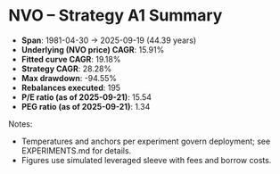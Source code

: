 # NVO – Strategy A1 Summary

- **Span**: 1981-04-30 → 2025-09-19 (44.39 years)
- **Underlying (NVO price) CAGR**: 15.91%
- **Fitted curve CAGR**: 19.18%
- **Strategy CAGR**: 28.28%
- **Max drawdown**: -94.55%
- **Rebalances executed**: 195
- **P/E ratio (as of 2025-09-21)**: 15.54
- **PEG ratio (as of 2025-09-21)**: 1.34

Notes:

- Temperatures and anchors per experiment govern deployment; see EXPERIMENTS.md for details.
- Figures use simulated leveraged sleeve with fees and borrow costs.

